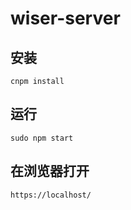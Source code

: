 # wiser-server

## 安装
```
cnpm install
```

## 运行

```
sudo npm start
```

## 在浏览器打开
```
https://localhost/
```